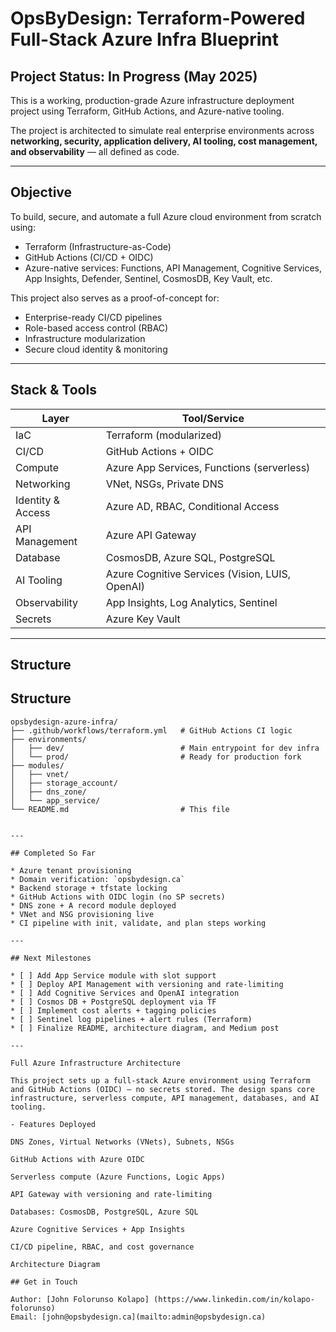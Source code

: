 # OpsByDesign: Terraform-Powered Full-Stack Azure Infra Blueprint

## Project Status: In Progress (May 2025)

This is a working, production-grade Azure infrastructure deployment project using Terraform, GitHub Actions, and Azure-native tooling.

The project is architected to simulate real enterprise environments across **networking, security, application delivery, AI tooling, cost management, and observability** — all defined as code.

---

## Objective

To build, secure, and automate a full Azure cloud environment from scratch using:

* Terraform (Infrastructure-as-Code)
* GitHub Actions (CI/CD + OIDC)
* Azure-native services: Functions, API Management, Cognitive Services, App Insights, Defender, Sentinel, CosmosDB, Key Vault, etc.

This project also serves as a proof-of-concept for:

* Enterprise-ready CI/CD pipelines
* Role-based access control (RBAC)
* Infrastructure modularization
* Secure cloud identity & monitoring

---

## Stack & Tools

| Layer             | Tool/Service                                    |
| ----------------- | ----------------------------------------------- |
| IaC               | Terraform (modularized)                         |
| CI/CD             | GitHub Actions + OIDC                           |
| Compute           | Azure App Services, Functions (serverless)      |
| Networking        | VNet, NSGs, Private DNS                         |
| Identity & Access | Azure AD, RBAC, Conditional Access              |
| API Management    | Azure API Gateway                               |
| Database          | CosmosDB, Azure SQL, PostgreSQL                 |
| AI Tooling        | Azure Cognitive Services (Vision, LUIS, OpenAI) |
| Observability     | App Insights, Log Analytics, Sentinel           |
| Secrets           | Azure Key Vault                                 |

---

## Structure

## Structure

```text
opsbydesign-azure-infra/
├── .github/workflows/terraform.yml   # GitHub Actions CI logic
├── environments/
│   ├── dev/                          # Main entrypoint for dev infra
│   └── prod/                         # Ready for production fork
├── modules/
│   ├── vnet/
│   ├── storage_account/
│   ├── dns_zone/
│   └── app_service/
└── README.md                         # This file


---

## Completed So Far

* Azure tenant provisioning
* Domain verification: `opsbydesign.ca`
* Backend storage + tfstate locking
* GitHub Actions with OIDC login (no SP secrets)
* DNS zone + A record module deployed
* VNet and NSG provisioning live
* CI pipeline with init, validate, and plan steps working

---

## Next Milestones

* [ ] Add App Service module with slot support
* [ ] Deploy API Management with versioning and rate-limiting
* [ ] Add Cognitive Services and OpenAI integration
* [ ] Cosmos DB + PostgreSQL deployment via TF
* [ ] Implement cost alerts + tagging policies
* [ ] Sentinel log pipelines + alert rules (Terraform)
* [ ] Finalize README, architecture diagram, and Medium post

---

Full Azure Infrastructure Architecture

This project sets up a full-stack Azure environment using Terraform and GitHub Actions (OIDC) — no secrets stored. The design spans core infrastructure, serverless compute, API management, databases, and AI tooling.

- Features Deployed

DNS Zones, Virtual Networks (VNets), Subnets, NSGs

GitHub Actions with Azure OIDC

Serverless compute (Azure Functions, Logic Apps)

API Gateway with versioning and rate-limiting

Databases: CosmosDB, PostgreSQL, Azure SQL

Azure Cognitive Services + App Insights

CI/CD pipeline, RBAC, and cost governance

Architecture Diagram

## Get in Touch

Author: [John Folorunso Kolapo] (https://www.linkedin.com/in/kolapo-folorunso)
Email: [john@opsbydesign.ca](mailto:admin@opsbydesign.ca)

